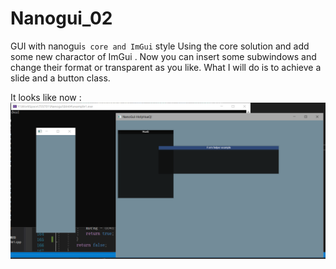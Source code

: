 # Nanogui_02
GUI with nanogui`s core and ImGui` style 
Using the core solution and add some new charactor of ImGui .
Now you can insert some subwindows and change their format or transparent as you like.
What I will do is to achieve a slide and a button class.

It looks like now :
![Image text](https://github.com/decsacety/Nanogui_02/blob/main/ext/1.png)

